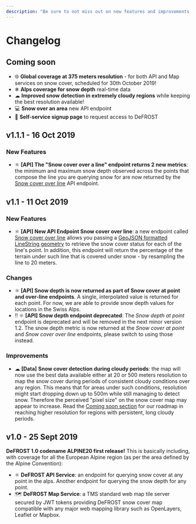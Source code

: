 ```yaml
---
description: "Be sure to not miss out on new features and improvements! \U0001F680"
---
```


# Changelog

## Coming soon

* 🌐 **Global coverage at 375 meters resolution** - for both API and Map services on snow cover, scheduled for 30th October 2019!
* ❄ **Alps coverage for snow depth** real-time data
* ☁ **Improved snow detection in extremely cloudy regions** while keeping the best resolution available! 
* 💻 **Snow over an area** new API endpoint
* 🤩 **Self-service signup page** to request access to DeFROST

## v1.1.1 - 16 Oct 2019

### New Features

* ⚛ **\[API\] The "Snow cover over a line" endpoint returns 2 new metrics**: the minimum and maximum snow depth observed across the points that compose the line you are querying snow for are now returned by the [Snow cover over line](https://defrost.ch/api-docs#operation/Snow%20cover%20over%20line) API endpoint.

## v1.1 - 11 Oct 2019

### New Features

* ⚛ **\[API\] New API Endpoint Snow cover over line**: a new endpoint called[ Snow cover over line](https://defrost.ch/api-docs#operation/Snow%20cover%20over%20line) allows you passing a [GeoJSON formatted LineString geometry](https://en.wikipedia.org/wiki/GeoJSON#Geometries) to retrieve the snow cover status for each of the line's point. In addition, this endpoint will return the percentage of the terrain under such line that is covered under snow - by resampling the line to 20 meters. 

### Changes

* ⚛ **\[API\] Snow depth is now returned as part of Snow cover at point and over-line endpoints**. A single, interpolated value is returned for each point. For now, we are able to provide snow depth values for locations in the Swiss Alps. 
* ‼ ⚛ **\[API\] Snow depth endpoint deprecated**: The _Snow depth at point_ endpoint is deprecated and will be removed in the next minor version 1.2. The snow depth metric is now returned at the _Snow cover at point_ and _Snow cover over line_ endpoints, please switch to using those instead. 

### Improvements

* ☁ **\[Data\]** **Snow cover detection during cloudy periods**: the map will now use the best data available either at 20 or 500 meters resolution to map the snow cover during periods of consistent cloudy conditions over any region. This means that for areas under such conditions, resolution might start dropping down up to 500m while still managing to detect snow. Therefore the perceived "pixel size" on the snow cover map may appear to increase. Read the [Coming soon section](changelog.md#coming-soon) for our roadmap in reaching higher resolution for regions with persistent, long cloudy periods.

## v1.0 - 25 Sept 2019

**DeFROST 1.0 codename ALPINE20 first release!** This is basically including, with coverage for all the European Alpine region \(as per the area defined by the Alpine Convention\):

* ⚛ **DeFROST API Service**: an endpoint for querying snow cover at any point in the alps. Another endpoint for querying the snow depth for any point.
* 🗺 **DeFROST Map Service**: a TMS standard web map tile server secured by JWT tokens providing DeFROST snow cover map compatible with any major web mapping library such as OpenLayers, Leaflet or Mapbox.

